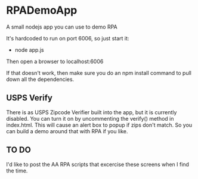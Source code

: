 # RPADemoApp
A small nodejs app you can use to demo RPA

It's hardcoded to run on port 6006, so just start it:
 - node app.js

Then open a browser to localhost:6006

If that doesn't work, then make sure you do an npm install command to pull down all the dependencies.

## USPS Verify
There is as USPS Zipcode Verifier built into the app, but it is currently disabled. You can turn it on by uncommenting the verify() method in index.html. This will cause an alert box to popup if zips don't match. So you can build a demo around that with RPA if you like.

## TO DO

I'd like to post the AA RPA scripts that excercise these screens when I find the time.
